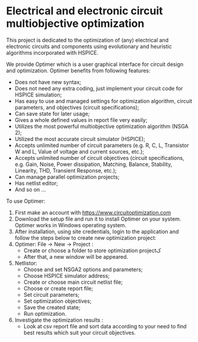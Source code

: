 # Electrical and electronic circuit multiobjective optimization
This project is dedicated to the optimization of (any) electrical and electronic circuits and components using evolutionary and heuristic algorithms incorporated with HSPICE.

We provide Optimer which is a user graphical interface for circuit design and optimization. Optimer benefits from following features:
   - Does not have new syntax;
   - Does not need any extra coding, just implement your circuit code for HSPICE simulation;
   - Has easy to use and managed settings for optimization algorithm, circuit parameters, and objectives (circuit specifications);
   - Can save state for later usage;
   - Gives a whole defined values in report file very easily;
   - Utilizes the most powerful multiobjective optimization algorithm (NSGA 2);
   - Utilized the most accurate circuit simulator (HSPICE);
   - Accepts unlimited number of circuit parameters (e.g. R, C, L, Transistor W and L, Value of voltage and current sources, etc.);
   - Accepts unlimited number of circuit objectives (circuit specifications, e.g. Gain, Noise, Power dissipation, Matching, Balance, Stability, Linearity, THD, Transient Response, etc.);
   - Can manage parallel optimization projects;
   - Has netlist editor;
   - And so on ...

To use Optimer:
   1. First make an account with https://www.circuitoptimization.com
   2. Download the setup file and run it to install Optimer on your system. Optimer works in Windows operating system.
   3. After installation, using site credentials, login to the application and follow the steps below to create new optimization project:
   4. Optimer: File -> New -> Project :
      - Create or choose a folder to store optimization projectک
      - After that, a new window will be appeared.
   5. Netlistor:
      - Choose and set NSGA2 options and parameters;
      - Choose HSPICE simulator address;
      - Create or choose main circuit netlist file;
      - Choose or create report file;
      - Set circuit parameters;
      - Set optimization objectives;
      - Save the created state;
      - Run optimization.
   6. Investigate the optimization results :
      - Look at csv report file and sort data according to your need to find best results which suit your circuit objectives.
